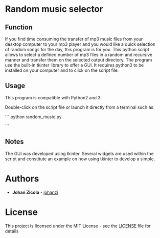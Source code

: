# Random music selector

## Function

If you find time consuming the transfer of mp3 music files from your desktop computer to your mp3 player and you would like a quick selection of random songs for the day, this program is for you. This python script allows to select a defined number of mp3 files in a random and recursive manner and transfer them on the selected output directory. The program use the built-in tkinter library to offer a GUI. It requires python3 to be installed on your computer and to click on the script file.

## Usage

This program is compatible with Python2 and 3.

Double-click on the script file or launch it directly from a terminal such as:


´´´
python random_music.py

´´´

## Notes
The GUI was developed using tkinter. Several widgets are used within the script and constitute an example on how using tkinter to develop a simple.

# Authors
* **Johan Zicola** - [johanzi](https://github.com/johanzi)

# License
This project is licensed under the MIT License - see the [LICENSE](LICENSE) file for details


